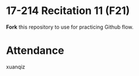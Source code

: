 # 17-214 Recitation 11 (F21)
**Fork** this repository to use for practicing Github flow.

# Attendance
xuanqiz